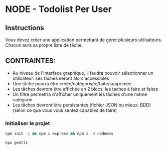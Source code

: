 


# NODE - Todolist Per User


## Instructions

Vous devez créer une application permettant de gérer plusieurs utilisateurs.
Chacun aura sa propre liste de tâche.

## CONTRAINTES:
  
- Au niveau de l'interface graphique, il faudra pouvoir sélectionner un utilisateur: ses tâches seront alors accessibles
- Une tâche pourra être créée/catégorisée/faite/supprimée
- Les tâches devront être affichée en 2 blocs: les taches à faire et faites
- Un filtre permettra d'afficher uniquement les tâches d'une même catégorie
- Les tâches devront être persistantes (fichier JSON ou mieux: BDD) (selon ce que vous vous sentez capables de faire)













### Initialiser le projet

```bash
npm init -y && npm i express && npm i -D nodemon
```

```bash
npx gentls 
```